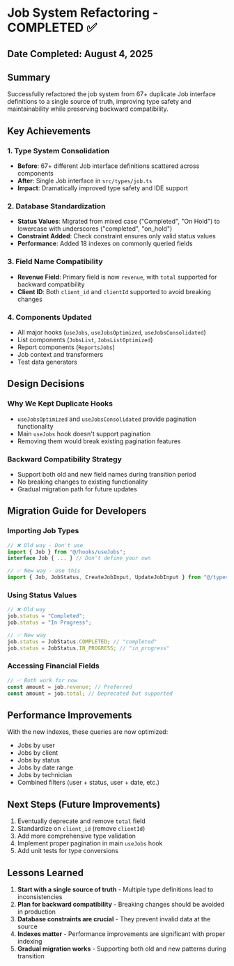 # Job System Refactoring - COMPLETED ✅

## Date Completed: August 4, 2025

## Summary
Successfully refactored the job system from 67+ duplicate Job interface definitions to a single source of truth, improving type safety and maintainability while preserving backward compatibility.

## Key Achievements

### 1. Type System Consolidation
- **Before**: 67+ different Job interface definitions scattered across components
- **After**: Single Job interface in `src/types/job.ts`
- **Impact**: Dramatically improved type safety and IDE support

### 2. Database Standardization
- **Status Values**: Migrated from mixed case ("Completed", "On Hold") to lowercase with underscores ("completed", "on_hold")
- **Constraint Added**: Check constraint ensures only valid status values
- **Performance**: Added 18 indexes on commonly queried fields

### 3. Field Name Compatibility
- **Revenue Field**: Primary field is now `revenue`, with `total` supported for backward compatibility
- **Client ID**: Both `client_id` and `clientId` supported to avoid breaking changes

### 4. Components Updated
- All major hooks (`useJobs`, `useJobsOptimized`, `useJobsConsolidated`)
- List components (`JobsList`, `JobsListOptimized`)
- Report components (`ReportsJobs`)
- Job context and transformers
- Test data generators

## Design Decisions

### Why We Kept Duplicate Hooks
- `useJobsOptimized` and `useJobsConsolidated` provide pagination functionality
- Main `useJobs` hook doesn't support pagination
- Removing them would break existing pagination features

### Backward Compatibility Strategy
- Support both old and new field names during transition period
- No breaking changes to existing functionality
- Gradual migration path for future updates

## Migration Guide for Developers

### Importing Job Types
```typescript
// ❌ Old way - Don't use
import { Job } from "@/hooks/useJobs";
interface Job { ... } // Don't define your own

// ✅ New way - Use this
import { Job, JobStatus, CreateJobInput, UpdateJobInput } from "@/types/job";
```

### Using Status Values
```typescript
// ❌ Old way
job.status = "Completed";
job.status = "In Progress";

// ✅ New way
job.status = JobStatus.COMPLETED; // "completed"
job.status = JobStatus.IN_PROGRESS; // "in_progress"
```

### Accessing Financial Fields
```typescript
// ✅ Both work for now
const amount = job.revenue; // Preferred
const amount = job.total; // Deprecated but supported
```

## Performance Improvements
With the new indexes, these queries are now optimized:
- Jobs by user
- Jobs by client
- Jobs by status
- Jobs by date range
- Jobs by technician
- Combined filters (user + status, user + date, etc.)

## Next Steps (Future Improvements)
1. Eventually deprecate and remove `total` field
2. Standardize on `client_id` (remove `clientId`)
3. Add more comprehensive type validation
4. Implement proper pagination in main `useJobs` hook
5. Add unit tests for type conversions

## Lessons Learned
1. **Start with a single source of truth** - Multiple type definitions lead to inconsistencies
2. **Plan for backward compatibility** - Breaking changes should be avoided in production
3. **Database constraints are crucial** - They prevent invalid data at the source
4. **Indexes matter** - Performance improvements are significant with proper indexing
5. **Gradual migration works** - Supporting both old and new patterns during transition
